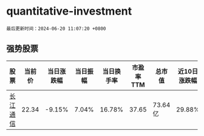 # quantitative-investment

`最后更新时间：2024-06-20 11:07:20 +0800`

## 强势股票

|股票|当前价|当日涨跌幅|当日振幅|当日换手率|市盈率TTM|总市值|近10日涨跌幅|
|----|----|----|----|----|----|----|----|
|[长江通信](https://xueqiu.com/S/SH600345)|22.34|-9.15%|7.04%|16.78%|37.65|73.64亿|29.88%|

